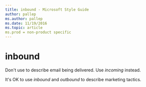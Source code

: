 ```yaml
---
title: inbound - Microsoft Style Guide
author: pallep
ms.author: pallep
ms.date: 11/19/2016
ms.topic: article
ms.prod = non-product specific
---
```


# inbound

Don't use to describe email being delivered. Use *incoming* instead.

It's OK to use *inbound* and *outbound* to describe marketing tactics.

